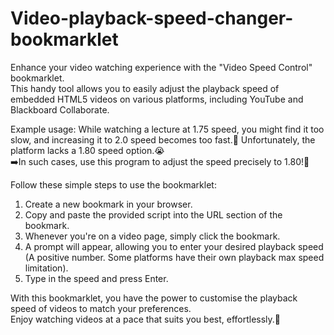 # Video-playback-speed-changer-bookmarklet
Enhance your video watching experience with the "Video Speed Control" bookmarklet.\
This handy tool allows you to easily adjust the playback speed of embedded HTML5 videos on various platforms, including YouTube and Blackboard Collaborate.

Example usage: While watching a lecture at 1.75 speed, you might find it too slow, and increasing it to 2.0 speed becomes too fast.🥲
Unfortunately, the platform lacks a 1.80 speed option.😭\
➡️In such cases, use this program to adjust the speed precisely to 1.80!🤩

Follow these simple steps to use the bookmarklet:

1. Create a new bookmark in your browser.
2. Copy and paste the provided script into the URL section of the bookmark.
3. Whenever you're on a video page, simply click the bookmark.
4. A prompt will appear, allowing you to enter your desired playback speed (A positive number. Some platforms have their own playback max speed limitation).
6. Type in the speed and press Enter.


With this bookmarklet, you have the power to customise the playback speed of videos to match your preferences.\
Enjoy watching videos at a pace that suits you best, effortlessly.🥳
